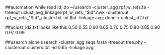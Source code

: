 ##automation
while read id; do ~/usearch -cluster_agg rpf_w_refs.fa -treeout uclust_avg_linkage/rpf_w_refs_"$id".nwk -clusterout rpf_w_refs_"$id"_cluster.txt -id $id -linkage avg; done < uclust_id2.txt

##uclust_id2.txt looks like this
0.50
0.55
0.60
0.65
0.70
0.75
0.80
0.85
0.90
0.97
0.99

##usearch alone
usearch -cluster_agg seqs.fasta -treeout tree.phy -clusterout clusters.txt -id 0.65 -linkage avg
